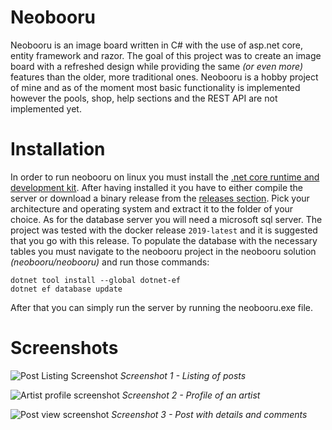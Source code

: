 # Neobooru

Neobooru is an image board written in C# with the use of asp.net core, entity framework and razor. The goal of this project was to create an image board with a refreshed design while providing the same *(or even more)* features than the older, more traditional ones. Neobooru is a hobby project of mine and as of the moment most basic functionality is implemented however the pools, shop, help sections and the REST API are not implemented yet.

# Installation

 In order to run neobooru on linux you must install the [.net core runtime and development kit](https://docs.microsoft.com/en-us/dotnet/core/install/linux). After having installed it you have to either compile the server or download a binary release from the [releases section](https://github.com/TheSlipper/neobooru/releases). Pick your architecture and operating system and extract it to the folder of your choice. As for the database server you will need a microsoft sql server. The project was tested with the docker release `2019-latest` and it is suggested that you go with this release. To populate the database with the necessary tables you must navigate to the neobooru project in the neobooru solution *(neobooru/neobooru)* and  run those commands:

```
dotnet tool install --global dotnet-ef
dotnet ef database update
```

After that you can simply run the server by running the neobooru.exe file.

# Screenshots

![Post Listing Screenshot](https://github.com/TheSlipper/neobooru/blob/master/screenshots/listing.png)
*Screenshot 1 - Listing of posts*

![Artist profile screenshot](https://github.com/TheSlipper/neobooru/blob/master/screenshots/artist_profile.png)
*Screenshot 2 - Profile of an artist*

![Post view screenshot](https://github.com/TheSlipper/neobooru/blob/master/screenshots/art_view.png)
*Screenshot 3 - Post with details and comments*
